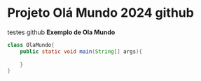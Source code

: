 # Projeto Olá Mundo 2024 github
testes github
**Exemplo de Ola Mundo**
~~~java
class OlaMundo{
    public static void main(String[] args){
        
    }
}
